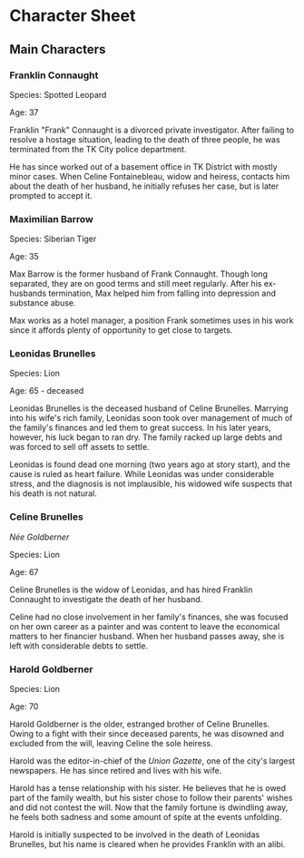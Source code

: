 # Character Sheet

## Main Characters

### **Franklin Connaught**

Species: Spotted Leopard

Age: 37

Franklin "Frank" Connaught is a divorced private investigator. After failing to resolve a hostage situation, leading to the death of three people, he was terminated from the TK City police department.

He has since worked out of a basement office in TK District with mostly minor cases. When Celine Fontainebleau, widow and heiress, contacts him about the death of her husband, he initially refuses her case, but is later prompted to accept it.


### **Maximilian Barrow**

Species: Siberian Tiger

Age: 35

Max Barrow is the former husband of Frank Connaught. Though long separated, they are on good terms and still meet regularly. After his ex-husbands termination, Max helped him from falling into depression and substance abuse.

Max works as a hotel manager, a position Frank sometimes uses in his work since it affords plenty of opportunity to get close to targets.


### **Leonidas Brunelles**

Species: Lion

Age: 65 - deceased

Leonidas Brunelles is the deceased husband of Celine Brunelles. Marrying into his wife's rich family, Leonidas soon took over management of much of the family's finances and led them to great success. In his later years, however, his luck began to ran dry. The family racked up large debts and was forced to sell off assets to settle.

Leonidas is found dead one morning (two years ago at story start), and the cause is ruled as heart failure. While Leonidas was under considerable stress, and the diagnosis is not implausible, his widowed wife suspects that his death is not natural.


### **Celine Brunelles**

*Née Goldberner*

Species: Lion

Age: 67

Celine Brunelles is the widow of Leonidas, and has hired Franklin Connaught to investigate the death of her husband.

Celine had no close involvement in her family's finances, she was focused on her own career as a painter and was content to leave the economical matters to her financier husband. When her husband passes away, she is left with considerable debts to settle.


### **Harold Goldberner**

Species: Lion

Age: 70

Harold Goldberner is the older, estranged brother of Celine Brunelles. Owing to a fight with their since deceased parents, he was disowned and excluded from the will, leaving Celine the sole heiress.

Harold was the editor-in-chief of the *Union Gazette*, one of the city's largest newspapers. He has since retired and lives with his wife.

Harold has a tense relationship with his sister. He believes that he is owed part of the family wealth, but his sister chose to follow their parents' wishes and did not contest the will. Now that the family fortune is dwindling away, he feels both sadness and some amount of spite at the events unfolding.

Harold is initially suspected to be involved in the death of Leonidas Brunelles, but his name is cleared when he provides Franklin with an alibi.


### 